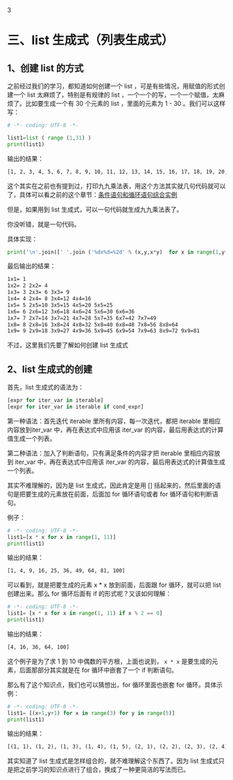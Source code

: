3

# 三、list 生成式（列表生成式） #


## 1、创建 list 的方式 ##

之前经过我们的学习，都知道如何创建一个 list ，可是有些情况，用赋值的形式创建一个 list 太麻烦了，特别是有规律的 list ，一个一个的写，一个一个赋值，太麻烦了。比如要生成一个有 30 个元素的 list ，里面的元素为 1 - 30 。我们可以这样写：

```python
# -*- coding: UTF-8 -*-

list1=list ( range (1,31) )
print(list1)
```

输出的结果：

```txt
[1, 2, 3, 4, 5, 6, 7, 8, 9, 10, 11, 12, 13, 14, 15, 16, 17, 18, 19, 20, 21, 22, 23, 24, 25, 26, 27, 28, 29, 30]
```

这个其实在之前也有提到过，打印九九乘法表，用这个方法其实就几句代码就可以了，具体可以看之前的这个章节：[条件语句和循环语句综合实例](../python5/Example.md)

但是，如果用到 list 生成式，可以一句代码就生成九九乘法表了。

你没听错，就是一句代码。

具体实现：

```python
print('\n'.join([' '.join ('%dx%d=%2d' % (x,y,x*y)  for x in range(1,y+1)) for y in range(1,10)]))
```

最后输出的结果：

```txt
1x1= 1
1x2= 2 2x2= 4
1x3= 3 2x3= 6 3x3= 9
1x4= 4 2x4= 8 3x4=12 4x4=16
1x5= 5 2x5=10 3x5=15 4x5=20 5x5=25
1x6= 6 2x6=12 3x6=18 4x6=24 5x6=30 6x6=36
1x7= 7 2x7=14 3x7=21 4x7=28 5x7=35 6x7=42 7x7=49
1x8= 8 2x8=16 3x8=24 4x8=32 5x8=40 6x8=48 7x8=56 8x8=64
1x9= 9 2x9=18 3x9=27 4x9=36 5x9=45 6x9=54 7x9=63 8x9=72 9x9=81
```

不过，这里我们先要了解如何创建 list 生成式

## 2、list 生成式的创建 ##

首先，list 生成式的语法为：

```python
[expr for iter_var in iterable] 
[expr for iter_var in iterable if cond_expr]
```

第一种语法：首先迭代 iterable 里所有内容，每一次迭代，都把 iterable 里相应内容放到iter_var 中，再在表达式中应用该 iter_var 的内容，最后用表达式的计算值生成一个列表。

第二种语法：加入了判断语句，只有满足条件的内容才把 iterable 里相应内容放到 iter_var 中，再在表达式中应用该 iter_var 的内容，最后用表达式的计算值生成一个列表。

其实不难理解的，因为是 list 生成式，因此肯定是用 [] 括起来的，然后里面的语句是把要生成的元素放在前面，后面加 for 循环语句或者 for 循环语句和判断语句。

例子：

```python
# -*- coding: UTF-8 -*-
list1=[x * x for x in range(1, 11)]
print(list1)
```

输出的结果：

```txt
[1, 4, 9, 16, 25, 36, 49, 64, 81, 100]
```

可以看到，就是把要生成的元素 x * x 放到前面，后面跟 for 循环，就可以把 list 创建出来。那么 for 循环后面有 if 的形式呢？又该如何理解：

```python
# -*- coding: UTF-8 -*-
list1= [x * x for x in range(1, 11) if x % 2 == 0]
print(list1)
```

输出的结果：

```txt
[4, 16, 36, 64, 100]
```

这个例子是为了求 1 到 10 中偶数的平方根，上面也说到， `x * x` 是要生成的元素，后面那部分其实就是在 for 循环中嵌套了一个 if 判断语句。

那么有了这个知识点，我们也可以猜想出，for 循环里面也嵌套 for 循环。具体示例：

```python
# -*- coding: UTF-8 -*-
list1= [(x+1,y+1) for x in range(3) for y in range(5)] 
print(list1)
```

输出的结果：

```txt
[(1, 1), (1, 2), (1, 3), (1, 4), (1, 5), (2, 1), (2, 2), (2, 3), (2, 4), (2, 5), (3, 1), (3, 2), (3, 3), (3, 4), (3, 5)]
```

其实知道了 list 生成式是怎样组合的，就不难理解这个东西了。因为 list 生成式只是把之前学习的知识点进行了组合，换成了一种更简洁的写法而已。



